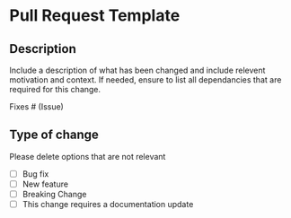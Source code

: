# Pull Request Template

## Description

Include a description of what has been changed and include relevent motivation and context.
If needed, ensure to list all dependancies that are required for this change. 

Fixes # (Issue)

## Type of change

Please delete options that are not relevant

- [ ] Bug fix
- [ ] New feature
- [ ] Breaking Change
- [ ] This change requires a documentation update
